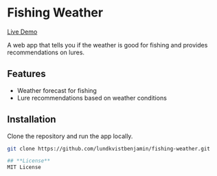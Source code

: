 # Fishing Weather  
[Live Demo](https://lundkvistbenjamin.github.io/fishing-weather/)  

A web app that tells you if the weather is good for fishing and provides recommendations on lures.  

## Features  
- Weather forecast for fishing  
- Lure recommendations based on weather conditions  

## Installation  
Clone the repository and run the app locally.  

```bash
git clone https://github.com/lundkvistbenjamin/fishing-weather.git

## **License**  
MIT License  
